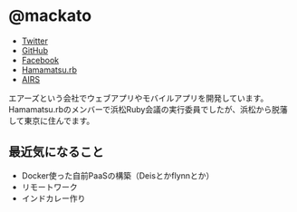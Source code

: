 # @mackato

* [Twitter](https://twitter.com/mackato)
* [GitHub](https://github.com/mackato)
* [Facebook](https://www.facebook.com/mackato)
* [Hamamatsu.rb](http://hamamatsu-rb.github.io/)
* [AIRS](http://www.airs.co.jp/)

エアーズという会社でウェブアプリやモバイルアプリを開発しています。
Hamamatsu.rbのメンバーで浜松Ruby会議の実行委員でしたが、浜松から脱藩して東京に住んでます。

## 最近気になること
* Docker使った自前PaaSの構築（Deisとかflynnとか）
* リモートワーク
* インドカレー作り
